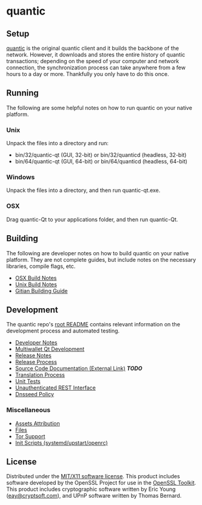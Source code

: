 quantic
=====================

Setup
---------------------
[quantic](http://quantic.co/) is the original quantic client and it builds the backbone of the network. However, it downloads and stores the entire history of quantic transactions; depending on the speed of your computer and network connection, the synchronization process can take anywhere from a few hours to a day or more. Thankfully you only have to do this once.

Running
---------------------
The following are some helpful notes on how to run quantic on your native platform.

### Unix

Unpack the files into a directory and run:

- bin/32/quantic-qt (GUI, 32-bit) or bin/32/quanticd (headless, 32-bit)
- bin/64/quantic-qt (GUI, 64-bit) or bin/64/quanticd (headless, 64-bit)

### Windows

Unpack the files into a directory, and then run quantic-qt.exe.

### OSX

Drag quantic-Qt to your applications folder, and then run quantic-Qt.

Building
---------------------
The following are developer notes on how to build quantic on your native platform. They are not complete guides, but include notes on the necessary libraries, compile flags, etc.

- [OSX Build Notes](build-osx.md)
- [Unix Build Notes](build-unix.md)
- [Gitian Building Guide](gitian-building.md)

Development
---------------------
The quantic repo's [root README](https://github.com/quanticCoin/quantic/blob/master/README.md) contains relevant information on the development process and automated testing.

- [Developer Notes](developer-notes.md)
- [Multiwallet Qt Development](multiwallet-qt.md)
- [Release Notes](release-notes.md)
- [Release Process](release-process.md)
- [Source Code Documentation (External Link)](https://dev.visucore.com/bitcoin/doxygen/) ***TODO***
- [Translation Process](translation_process.md)
- [Unit Tests](unit-tests.md)
- [Unauthenticated REST Interface](REST-interface.md)
- [Dnsseed Policy](dnsseed-policy.md)

### Miscellaneous
- [Assets Attribution](assets-attribution.md)
- [Files](files.md)
- [Tor Support](tor.md)
- [Init Scripts (systemd/upstart/openrc)](init.md)

License
---------------------
Distributed under the [MIT/X11 software license](http://www.opensource.org/licenses/mit-license.php).
This product includes software developed by the OpenSSL Project for use in the [OpenSSL Toolkit](https://www.openssl.org/). This product includes
cryptographic software written by Eric Young ([eay@cryptsoft.com](mailto:eay@cryptsoft.com)), and UPnP software written by Thomas Bernard.
